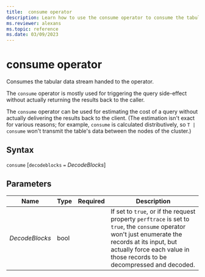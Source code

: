 ```yaml
---
title:  consume operator
description: Learn how to use the consume operator to consume the tabular data stream handed to the operator.
ms.reviewer: alexans
ms.topic: reference
ms.date: 03/09/2023
---
```

# consume operator

Consumes the tabular data stream handed to the operator.

The `consume` operator is mostly used for triggering the query side-effect without actually returning
the results back to the caller.

The `consume` operator can be used for estimating the
cost of a query without actually delivering the results back to the client.
(The estimation isn't exact for various reasons; for example, `consume`
is calculated distributively, so `T | consume` won't transmit the table's
data between the nodes of the cluster.)

## Syntax

`consume` [`decodeblocks` `=` *DecodeBlocks*]

## Parameters

|Name|Type|Required|Description|
|--|--|--|--|
| *DecodeBlocks* | bool | | If set to `true`, or if the request property `perftrace` is set to `true`, the `consume` operator won't just enumerate the records at its input, but actually force each value in those records to be decompressed and decoded.|
